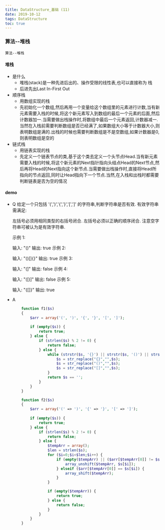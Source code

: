 ```yaml
---
title: DataStructure_基础 (11)
date: 2019-10-12
tags: DataStructure
toc: true
---
```


### 算法--堆栈
    算法--堆栈

<!-- more -->

#### 堆栈
- 是什么
    * 堆栈(stack)是一种先进后出的、操作受限的线性表,也可以直接称为 栈
    * 后进先出Last In-First Out
- 顺序栈
    * 用数组实现的栈
    * 先初始化一个数组,然后再用一个变量给这个数组里的元素进行计数,当有新元素需要入栈的时候,将这个新元素写入到数组的最后一个元素的后面,然后计数器加一.当需要做出栈操作时,将数组中最后一个元素返回,计数器减一.当然在入栈前需要判断数组是否已经满了,如果数组大小等于计数器大小,则表明数组是满的.出栈的时候也需要判断数组是不是空数组,如果计数器是0,则表明数组是空的
- 链式栈
    * 用链表实现的栈
    * 先定义一个链表节点的类,基于这个类去定义一个头节点Head.当有新元素需要入栈的时候,将这个新元素的Next指针指向头结点Head的Next节点,然后再将Head的Next指向这个新节点.当需要做出栈操作时,直接将Head所指向的节点返回,同时让Head指向下一个节点.当然,在入栈和出栈时都需要判断链表是否为空的情况

#### demo
- Q
    给定一个只包括 '(',')','{','}','[',']' 的字符串,判断字符串是否有效.
    有效字符串需满足: 

    左括号必须用相同类型的右括号闭合.
    左括号必须以正确的顺序闭合.
    注意空字符串可被认为是有效字符串.

    示例 1:

    输入: "()"
    输出: true
    示例 2:

    输入: "()[]{}"
    输出: true
    示例 3:

    输入: "(]"
    输出: false
    示例 4:

    输入: "([)]"
    输出: false
    示例 5:

    输入: "{[]}"
    输出: true
- A
    ```php
        function f1($s)
        {
            $arr = array('(', ')', '{', '}', '[', ']');
        
            if (empty($s)) {
                return true;
            } else {
                if (strlen($s) % 2 != 0) {
                    return false;
                } else {
                    while (strstr($s, '{}') || strstr($s, '()') || strstr($s, '[]')) {
                        $s = str_replace("{}","",$s);
                        $s = str_replace("()","",$s);
                        $s = str_replace("[]","",$s);
                    }
                    return $s == '';
                }
            }
        }

        function f2($s)
        {
            $arr = array('(' => ')', '{' => '}', '[' => ']');
        
            if (empty($s)) {
                return true;
            } else {
                if (strlen($s) % 2 != 0) {
                    return false;
                } else {
                    $tempArr = array();
                    $len = strlen($s);
                    for ($i=0;$i<$len;$i++) {
                        if (empty($tempArr) || ($arr[$tempArr[0]] != $s[$i])) {
                            array_unshift($tempArr, $s[$i]);
                        } elseif ($arr[$tempArr[0]] == $s[$i]) {
                            array_shift($tempArr);
                        }
                    }

                    if (empty($tempArr)) {
                        return true;
                    } else {
                        return false;
                    }
                }
            }
        }
    ```





